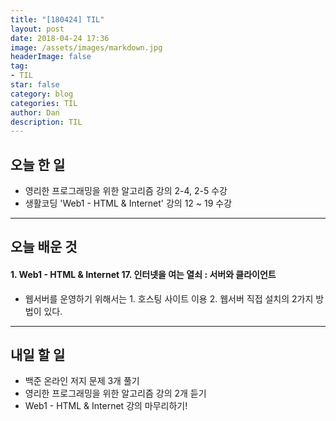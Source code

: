 ```yaml
---
title: "[180424] TIL"
layout: post
date: 2018-04-24 17:36
image: /assets/images/markdown.jpg
headerImage: false
tag:
- TIL
star: false
category: blog
categories: TIL
author: Dan
description: TIL
---
```


## 오늘 한 일

* 영리한 프로그래밍을 위한 알고리즘 강의 2-4, 2-5 수강
* 생활코딩 'Web1 - HTML & Internet' 강의 12 ~ 19 수강

---
## 오늘 배운 것

#### 1. Web1 - HTML & Internet 17. 인터넷을 여는 열쇠 : 서버와 클라이언트
* 웹서버를 운영하기 위해서는 1. 호스팅 사이트 이용 2. 웹서버 직접 설치의 2가지 방법이 있다.

---
## 내일 할 일

* 백준 온라인 저지 문제 3개 풀기
* 영리한 프로그래밍을 위한 알고리즘 강의 2개 듣기
* Web1 - HTML & Internet 강의 마무리하기!
